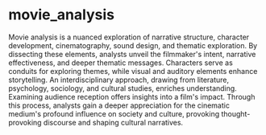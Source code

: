 # movie_analysis
Movie analysis is a nuanced exploration of narrative structure, character development, cinematography, sound design, and thematic exploration. By dissecting these elements, analysts unveil the filmmaker's intent, narrative effectiveness, and deeper thematic messages. Characters serve as conduits for exploring themes, while visual and auditory elements enhance storytelling. An interdisciplinary approach, drawing from literature, psychology, sociology, and cultural studies, enriches understanding. Examining audience reception offers insights into a film's impact. Through this process, analysts gain a deeper appreciation for the cinematic medium's profound influence on society and culture, provoking thought-provoking discourse and shaping cultural narratives.
